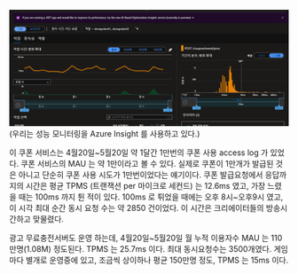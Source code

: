 
![](.2019-02-03-스프링트랜잭션_images/f360c210.png)
(우리는 성능 모니터링을 Azure Insight 를 사용하고 있다.)
 
이 쿠폰 서비스는 4월20일~5월20일 약 1달간 1만번의 쿠폰 사용 access log 가 있었다. 쿠폰 서비스의 MAU 는 약 1만이라고 볼 수 있다. 실제로 쿠폰이 1만개가 발급된 것은 아니고 단순히 쿠폰 사용 시도가 1만번이었다는 얘기이다. 쿠폰 발급요청에서 응답까지의 시간은 평균 TPMS (트랜잭션 per 마이크로 세컨드) 는 12.6ms 였고, 가장 느렸을 때는 100ms 까지 튄 적이 있다. 100ms 로 튀었을 때에는 오후 8시~오후9시 였고, 이 시각 최대 순간 동시 요청 수는 약 2850 건이었다. 이 시간은 크리에이터들의 방송시간하고 맞물렸다.

광고 무료충전서버도 운영 하는데, 4월20일~5월20일 월 누적 이용자수 MAU 는 110만명(1.08M) 정도된다. TPMS 는 25.7ms 이다.  최대 동시요청수는 3500개였다. 게임마다 별개로 운영중에 있고, 조금씩 상이하나 평균 150만명 정도, TPMS 는 15ms 이다.